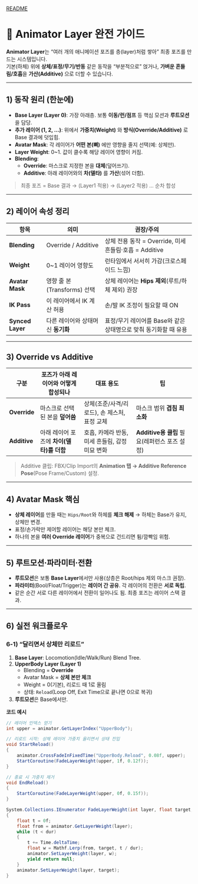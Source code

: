 [README](../README.md)


# 🧱 Animator Layer 완전 가이드

**Animator Layer**는 “여러 개의 애니메이션 포즈를 층(layer)처럼 쌓아” 최종 포즈를 만드는 시스템입니다.  
기본(하체) 위에 **상체/표정/무기/반동** 같은 동작을 “부분적으로” 얹거나, **가벼운 흔들림/호흡**을 **가산(Additive)** 으로 더할 수 있습니다.

---

## 1) 동작 원리 (한눈에)
- **Base Layer (Layer 0)**: 가장 아래층. 보통 **이동/런/점프** 등 핵심 모션과 **루트모션**을 담당.
- **추가 레이어 (1, 2, …)**: 위에서 **가중치(Weight)** 와 **방식(Override/Additive)** 로 Base 결과에 덧입힘.
- **Avatar Mask**: 각 레이어가 **어떤 본(뼈)** 에만 영향을 줄지 선택(예: 상체만).
- **Layer Weight**: 0~1. 값이 클수록 해당 레이어 영향이 커짐.
- **Blending**:
  - **Override**: 마스크로 지정한 본을 **대체**(덮어쓰기).
  - **Additive**: 아래 레이어와의 **차(델타)** 를 **가산**(섞어 더함).

> 최종 포즈 = Base 결과 → (Layer1 적용) → (Layer2 적용) … 순차 합성

---

## 2) 레이어 속성 정리
| 항목 | 의미 | 권장/주의 |
|---|---|---|
| **Blending** | Override / Additive | 상체 전용 동작 = Override, 미세 흔들림·호흡 = Additive |
| **Weight** | 0~1 레이어 영향도 | 런타임에서 서서히 가감(크로스페이드 느낌) |
| **Avatar Mask** | 영향 줄 본(Transforms) 선택 | 상체 레이어는 **Hips 제외**(루트/하체 제외) 권장 |
| **IK Pass** | 이 레이어에서 IK 계산 허용 | 손/발 IK 조정이 필요할 때 ON |
| **Synced Layer** | 다른 레이어와 상태머신 **동기화** | 표정/무기 레이어를 Base와 같은 상태명으로 맞춰 동기화할 때 유용 |

---

## 3) Override vs Additive
| 구분 | 포즈가 아래 레이어와 어떻게 합성되나 | 대표 용도 | 팁 |
|---|---|---|---|
| **Override** | 마스크로 선택된 본을 **덮어씀** | 상체(조준/사격/리로드), 손 제스처, 표정 교체 | 마스크 범위 **겹침 최소화** |
| **Additive** | 아래 레이어 포즈에 **차이(델타)를 더함** | 호흡, 카메라 반동, 미세 흔들림, 감정 미묘 변화 | **Additive용 클립** 필요(레퍼런스 포즈 설정) |

> Additive 클립: FBX/Clip Import의 **Animation 탭 → Additive Reference Pose**(Pose Frame/Custom) 설정.

---

## 4) Avatar Mask 핵심
- **상체 레이어**를 만들 때는 `Hips/Root`와 하체를 **체크 해제** → 하체는 Base가 유지, 상체만 변경.
- 표정/손가락만 제어할 레이어는 해당 본만 체크.
- 하나의 본을 **여러 Override 레이어**가 중복으로 건드리면 튐/깜빡임 위험.

---

## 5) 루트모션·파라미터·전환
- **루트모션**은 보통 **Base Layer**에서만 사용(상층은 Root/hips 제외 마스크 권장).
- **파라미터**(Bool/Float/Trigger)는 **레이어 간 공유**. 각 레이어의 전환은 **서로 독립**.
- 같은 순간 서로 다른 레이어에서 전환이 일어나도 됨. 최종 포즈는 레이어 스택 결과.

---

## 6) 실전 워크플로우

### 6-1) “달리면서 상체만 리로드”
1. **Base Layer**: Locomotion(Idle/Walk/Run) Blend Tree.
2. **UpperBody Layer (Layer 1)**  
   - Blending = **Override**  
   - Avatar Mask = **상체 본만 체크**  
   - Weight = 0(기본), 리로드 때 1로 올림  
   - 상태: `Reload`(Loop Off, Exit Time으로 끝나면 0으로 복귀)
3. **루트모션**은 Base에서만.

**코드 예시**
```csharp
// 레이어 인덱스 얻기
int upper = animator.GetLayerIndex("UpperBody");

// 리로드 시작: 상체 레이어 가중치 올리면서 상태 진입
void StartReload()
{
    animator.CrossFadeInFixedTime("UpperBody.Reload", 0.08f, upper);
    StartCoroutine(FadeLayerWeight(upper, 1f, 0.12f));
}

// 종료 시 가중치 제거
void EndReload()
{
    StartCoroutine(FadeLayerWeight(upper, 0f, 0.15f));
}

System.Collections.IEnumerator FadeLayerWeight(int layer, float target, float dur)
{
    float t = 0f;
    float from = animator.GetLayerWeight(layer);
    while (t < dur)
    {
        t += Time.deltaTime;
        float w = Mathf.Lerp(from, target, t / dur);
        animator.SetLayerWeight(layer, w);
        yield return null;
    }
    animator.SetLayerWeight(layer, target);
}
```